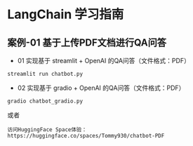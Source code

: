# LangChain 学习指南

## 案例-01 基于上传PDF文档进行QA问答
- 01 实现基于 streamlit + OpenAI 的QA问答（文件格式：PDF）
```shell
streamlit run chatbot.py
```

- 02 实现基于 gradio + OpenAI 的QA问答（文件格式：PDF）
```shell
gradio chatbot_gradio.py
```
或者
```shell
访问HuggingFace Space体验：
https://huggingface.co/spaces/Tommy930/chatbot-PDF
```